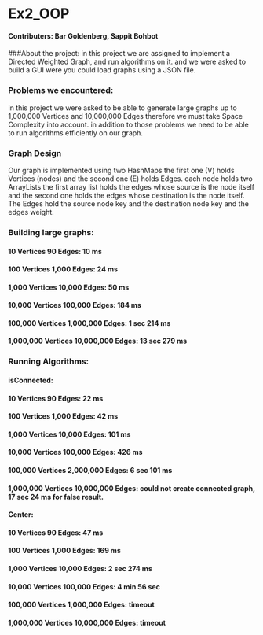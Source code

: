 # Ex2_OOP
#### Contributers: Bar Goldenberg, Sappit Bohbot
###About the project:
in this project we are assigned to implement a Directed Weighted 
Graph, and run algorithms on it.
and we were asked to build a GUI were you could load graphs using a JSON file.
### Problems we encountered:
in this project we were asked to be able to generate large graphs
up to 1,000,000 Vertices and 10,000,000 Edges
therefore we must take Space Complexity into account.
in addition to those problems we need to be able to run algorithms 
efficiently on our graph. 
### Graph Design
Our graph is implemented using two HashMaps 
the first one (V) holds Vertices (nodes)
and the second one (E) holds Edges.
each node holds two ArrayLists the first array list holds the edges
whose source is the node itself and the second one holds the edges whose destination is the
node itself.
The Edges hold the source node key and the destination node key and the edges weight.

### Building large graphs:
#### 10 Vertices 90 Edges: 10 ms
#### 100 Vertices 1,000 Edges: 24 ms
#### 1,000 Vertices 10,000 Edges: 50 ms
#### 10,000 Vertices 100,000 Edges: 184 ms
#### 100,000 Vertices 1,000,000 Edges: 1 sec 214 ms
#### 1,000,000 Vertices 10,000,000 Edges: 13 sec 279 ms
### Running Algorithms:
#### isConnected:
#### 10 Vertices 90 Edges: 22 ms
#### 100 Vertices 1,000 Edges: 42 ms
#### 1,000 Vertices 10,000 Edges: 101 ms
#### 10,000 Vertices 100,000 Edges: 426 ms
#### 100,000 Vertices 2,000,000 Edges: 6 sec 101 ms
#### 1,000,000 Vertices 10,000,000 Edges: could not create connected graph, 17 sec 24 ms for false result.
#### Center:
#### 10 Vertices 90 Edges: 47 ms
#### 100 Vertices 1,000 Edges: 169 ms
#### 1,000 Vertices 10,000 Edges: 2 sec 274 ms
#### 10,000 Vertices 100,000 Edges: 4 min 56 sec
#### 100,000 Vertices 1,000,000 Edges: timeout
#### 1,000,000 Vertices 10,000,000 Edges: timeout







